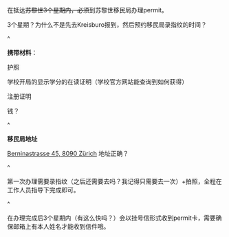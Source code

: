 在抵达~~苏黎世3个星期内，必须~~到苏黎世移民局办理permit。

3个星期？为什么不是先去Kreisburo报到，然后预约移民局录指纹的时间？

^

**携带材料**：

护照

学校开局的显示学分的在读证明（学校官方网站能查询到如何获得）

注册证明

钱？

^

**移民局地址**

[Berninastrasse 45, 8090 Zürich](https://goo.gl/maps/CDzxUoomjsara83c7) 地址正确？

^

第一次办理需要录指纹（之后还需要去吗？我记得只需要去一次）+拍照，全程在工作人员指导下完成即可。

^

在办理完成后3个星期内（有这么快吗？）会以挂号信形式收到permit卡，需要确保邮箱上有本人姓名才能收到信件哦。
